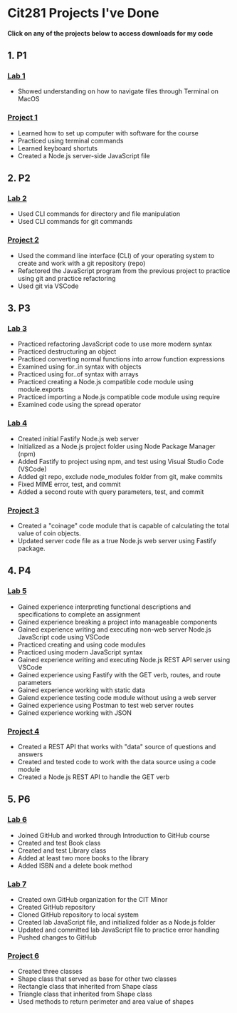 # Cit281 Projects I've Done
#### Click on any of the projects below to access downloads for my code

## 1. P1
### [Lab 1](https://patrickverdeja.github.io/cit281-lab1/)
- Showed understanding on how to navigate files through Terminal on MacOS

### [Project 1](https://patrickverdeja.github.io/cit281-p1/)
- Learned how to set up computer with software for the course
- Practiced using terminal commands
- Learned keyboard shortuts
- Created a Node.js server-side JavaScript file

## 2. P2
### [Lab 2](https://patrickverdeja.github.io/cit281-lab2/)
- Used CLI commands for directory and file manipulation
- Used CLI commands for git commands

### [Project 2](https://patrickverdeja.github.io/cit281-p2/)
- Used the command line interface (CLI) of your operating system to create and work with a git repository (repo)
- Refactored the JavaScript program from the previous project to practice using git and practice refactoring
- Used git via VSCode

## 3. P3
### [Lab 3](https://patrickverdeja.github.io/cit281-lab3/)
- Practiced refactoring JavaScript code to use more modern syntax
- Practiced destructuring an object
- Practiced converting normal functions into arrow function expressions
- Examined using for..in  syntax with objects
- Practiced using for..of syntax with arrays
- Practiced creating a Node.js compatible code module using module.exports
- Practiced importing a Node.js compatible code module using require
- Examined code using the spread operator

### [Lab 4]()
- Created initial Fastify Node.js web server
- Initialized as a Node.js project folder using Node Package Manager (npm)
- Added Fastify to project using npm, and test using Visual Studio Code (VSCode)
- Added git repo, exclude node_modules folder from git, make commits
- Fixed MIME error, test, and commit
- Added a second route with query parameters, test, and commit

### [Project 3](https://patrickverdeja.github.io/cit281-p3/)
- Created a "coinage" code module that is capable of calculating the total value of coin objects.
- Updated server code file as a true Node.js web server using Fastify package.

## 4. P4
### [Lab 5]()
- Gained experience interpreting functional descriptions and specifications to complete an assignment
- Gained experience breaking a project into manageable components
- Gained experience writing and executing non-web server Node.js JavaScript code using VSCode
- Practiced creating and using code modules
- Practiced using modern JavaScript syntax
- Gained experience writing and executing Node.js REST API server using VSCode
- Gained experience using Fastify with the GET verb, routes, and route parameters
- Gained experience working with static data
- Gaiend experience testing code module without using a web server
- Gained experience using Postman to test web server routes
- Gained experience working with JSON

### [Project 4](https://patrickverdeja.github.io/cit281-p4/)
- Created a REST API that works with "data" source of questions and answers
- Created and tested code to work with the data source using a code module
- Created a Node.js REST API to handle the GET verb


## 5. P6
### [Lab 6]()
- Joined GitHub and worked through Introduction to GitHub course
- Created and test Book class
- Created and test Library class
- Added at least two more books to the library
- Added ISBN and a delete book method

### [Lab 7]()
- Created own GitHub organization for the CIT Minor
- Created GitHub repository
- Cloned GitHub repository to local system
- Created lab JavaScript file, and initialized folder as a Node.js folder
- Updated and committed lab JavaScript file to practice error handling
- Pushed  changes to GitHub

### [Project 6](https://patrickverdeja.github.io/cit281-p6/)
- Created three classes
- Shape class that served as base for other two classes
- Rectangle class that inherited from Shape class
- Triangle class that inherited from Shape class
- Used methods to return perimeter and area value of shapes
